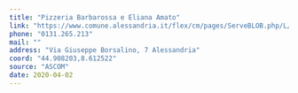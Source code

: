 ```yaml
---
title: "Pizzeria Barbarossa e Eliana Amato"
link: "https://www.comune.alessandria.it/flex/cm/pages/ServeBLOB.php/L/IT/IDPagina/2069"
phone: "0131.265.213"
mail: ""
address: "Via Giuseppe Borsalino, 7 Alessandria"
coord: "44.908203,8.612522"
source: "ASCOM"
date: 2020-04-02
---
```




